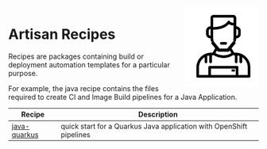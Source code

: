 <img src="https://github.com/gatblau/artisan/raw/master/artisan.png" width="150" align="right"/>

# Artisan Recipes

Recipes are packages containing build or deployment automation templates for a particular purpose.

For example, the java recipe contains the files required to create CI and Image Build pipelines for a Java Application.

| Recipe | Description |
|---|---|
| [java-quarkus](java-quarkus) | quick start for a Quarkus Java application with OpenShift pipelines |